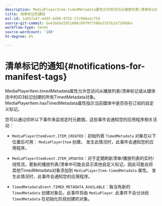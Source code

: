 ```yaml
---
description: MediaPlayerItem.timedMetadata属性允许您访问从播放列表/清单标记或从媒体流中的ID3标记创建的所有TimedMetadata对象。 MediaPlayerItem.hasTimedMetadata属性指示当前媒体中是否存在订阅的自定义标记。
title: 清单标记的通知
exl-id: 1a91fa47-edd5-4496-9755-17c906a3cf54
source-git-commit: be43bbbd1051886c8979ff590a3197b2a7249b6a
workflow-type: tm+mt
source-wordcount: '188'
ht-degree: 0%

---
```


# 清单标记的通知{#notifications-for-manifest-tags}

MediaPlayerItem.timedMetadata属性允许您访问从播放列表/清单标记或从媒体流中的ID3标记创建的所有TimedMetadata对象。 MediaPlayerItem.hasTimedMetadata属性指示当前媒体中是否存在订阅的自定义标记。

您可以通过侦听以下事件来监视定时元数据，这些事件会通知您的应用程序相关活动：

* `MediaPlayerItemEvent.ITEM_CREATED`：初始列表 `TimedMetadata` 对象在以下位置后可用： `MediaPlayerItem` 创建。 发生此情况时，此事件会通知您的应用程序。

* `MediaPlayerItemEvent.ITEM_UPDATED`：对于定期刷新清单/播放列表的实时/线性流，更新的播放列表/清单中可能会显示其他自定义标记，因此可能会将其他TimedMetadata对象添加到 `MediaPlayerItem.timedMetadata` 属性。 发生此情况时，此事件会通知您的应用程序。

* `TimedMetadataEvent.TIMED_METADATA_AVAILABLE`：每当有新的 `TimedMetadata` 创建对象后，此事件将由 `MediaPlayer`. 此事件不会分派给 `TimedMetadata` 在初始化阶段创建的对象。
